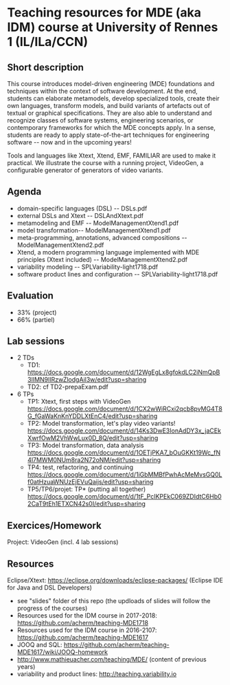 # Teaching resources for MDE (aka IDM) course at University of Rennes 1 (IL/ILa/CCN)

## Short description

This course introduces model-driven engineering (MDE) foundations and techniques within the context of software development. 
At the end, students can elaborate metamodels, develop specialized tools, create their own languages, transform models, and build variants of artefacts out of textual or graphical specifications. 
They are also able to understand and recognize classes of software systems, engineering scenarios, or contemporary frameworks for which the MDE concepts apply. 
In a sense, students are ready to apply state-of-the-art techniques for engineering software -- now and in the upcoming years!

Tools and languages like Xtext, Xtend, EMF, FAMILIAR are used to make it practical. 
We illustrate the course with a running project, VideoGen, a configurable generator of generators of video variants.  

## Agenda 

* domain-specific languages (DSL) -- DSLs.pdf
* external DSLs and Xtext -- DSLAndXtext.pdf
* metamodeling and EMF -- ModelManagementXtend1.pdf 
* model transformation-- ModelManagementXtend1.pdf 
* meta-programming, annotations, advanced compositions -- ModelManagementXtend2.pdf 
* Xtend, a modern programming language implemented with MDE principles (Xtext included) -- ModelManagementXtend2.pdf
* variability modeling -- SPLVariability-light1718.pdf 
* software product lines and configuration -- SPLVariability-light1718.pdf 

## Evaluation 

* 33% (project)
* 66% (partiel) 

## Lab sessions 

* 2 TDs 
   * TD1: https://docs.google.com/document/d/12WgEgLx8gfokdLC2iNmQpB3lIMN9lIRzwZlodgAil3w/edit?usp=sharing
   * TD2: cf TD2-prepaExam.pdf 
* 6 TPs
  * TP1: Xtext, first steps with VideoGen https://docs.google.com/document/d/1CX2wWiRCxi2qcb8pvMG4T8G_fGaWaKnKnYDDLXtEnC4/edit?usp=sharing
  * TP2: Model transformation, let's play video variants! https://docs.google.com/document/d/14Ks3DwE3IonAdDY3x_jaCEkXwrfOwM2VhWwLux0D_8Q/edit?usp=sharing
  * TP3: Model transformation, data analysis 
  https://docs.google.com/document/d/1OETjPKA7_bOuGKKt19Wc_fN4l7MWM0NUm8ra2N72oNM/edit?usp=sharing
  * TP4: test, refactoring, and continuing https://docs.google.com/document/d/1iGbMMBfPwhAcMeMvsGQ0Lf0atHzuaWNUzEjEVuQaijs/edit?usp=sharing
  * TP5/TP6/projet: TP* (putting all together) https://docs.google.com/document/d/1tF_PcIKPEkC069ZDIdtC6Hb02CaT9tEh1ETXCN42s0I/edit?usp=sharing


## Exercices/Homework 

Project: VideoGen (incl. 4 lab sessions)

## Resources 

Eclipse/Xtext: https://eclipse.org/downloads/eclipse-packages/ (Eclipse IDE for Java and DSL Developers)

* see "slides" folder of this repo (the updloads of slides will follow the progress of the courses)
* Resources used for the IDM course in 2017-2018: https://github.com/acherm/teaching-MDE1718
* Resources used for the IDM course in 2016-2107: https://github.com/acherm/teaching-MDE1617
* JOOQ and SQL: https://github.com/acherm/teaching-MDE1617/wiki/JOOQ-homework
* http://www.mathieuacher.com/teaching/MDE/ (content of previous years)
* variability and product lines: http://teaching.variability.io
